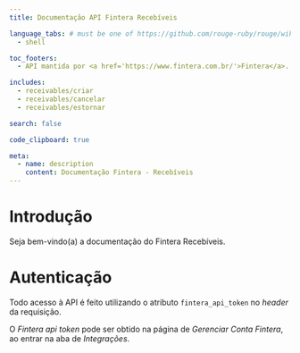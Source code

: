```yaml
---
title: Documentação API Fintera Recebíveis

language_tabs: # must be one of https://github.com/rouge-ruby/rouge/wiki/List-of-supported-languages-and-lexers
  - shell

toc_footers:
  - API mantida por <a href='https://www.fintera.com.br/'>Fintera</a>.

includes:
  - receivables/criar
  - receivables/cancelar
  - receivables/estornar

search: false

code_clipboard: true

meta:
  - name: description
    content: Documentação Fintera - Recebíveis
---
```


# Introdução

Seja bem-vindo(a) a documentação do Fintera Recebíveis.

# Autenticação

Todo acesso à API é feito utilizando o atributo `fintera_api_token` no _header_ da requisição.

O _Fintera api token_ pode ser obtido na página de _Gerenciar Conta Fintera_, ao entrar na aba de _Integrações_.
